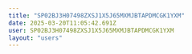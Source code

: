```yaml
---
title: "SP02BJ3H07498ZXSJ1X5J65MXMJBTAPDMCGK1YXM"
date: 2025-03-20T11:05:42.691Z
user: SP02BJ3H07498ZXSJ1X5J65MXMJBTAPDMCGK1YXM
layout: "users"
---
```

    